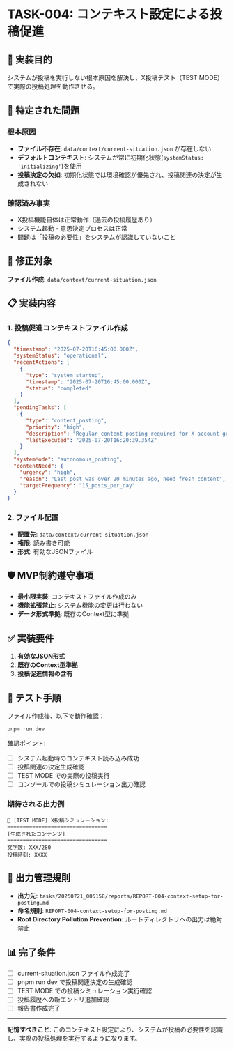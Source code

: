 # TASK-004: コンテキスト設定による投稿促進

## 🎯 実装目的
システムが投稿を実行しない根本原因を解決し、X投稿テスト（TEST MODE）で実際の投稿処理を動作させる。

## 🚨 特定された問題
### 根本原因
- **ファイル不存在**: `data/context/current-situation.json` が存在しない
- **デフォルトコンテキスト**: システムが常に初期化状態(`systemStatus: 'initializing'`)を使用
- **投稿決定の欠如**: 初期化状態では環境確認が優先され、投稿関連の決定が生成されない

### 確認済み事実
- X投稿機能自体は正常動作（過去の投稿履歴あり）
- システム起動・意思決定プロセスは正常
- 問題は「投稿の必要性」をシステムが認識していないこと

## 🔧 修正対象
**ファイル作成**: `data/context/current-situation.json`

## 📋 実装内容

### 1. 投稿促進コンテキストファイル作成
```json
{
  "timestamp": "2025-07-20T16:45:00.000Z",
  "systemStatus": "operational",
  "recentActions": [
    {
      "type": "system_startup",
      "timestamp": "2025-07-20T16:45:00.000Z",
      "status": "completed"
    }
  ],
  "pendingTasks": [
    {
      "type": "content_posting",
      "priority": "high",
      "description": "Regular content posting required for X account growth",
      "lastExecuted": "2025-07-20T16:20:39.354Z"
    }
  ],
  "systemMode": "autonomous_posting",
  "contentNeed": {
    "urgency": "high",
    "reason": "Last post was over 20 minutes ago, need fresh content",
    "targetFrequency": "15_posts_per_day"
  }
}
```

### 2. ファイル配置
- **配置先**: `data/context/current-situation.json`
- **権限**: 読み書き可能
- **形式**: 有効なJSONファイル

## 🛡️ MVP制約遵守事項
- **最小限実装**: コンテキストファイル作成のみ
- **機能拡張禁止**: システム機能の変更は行わない
- **データ形式準拠**: 既存のContext型に準拠

## ✅ 実装要件
1. **有効なJSON形式**
2. **既存のContext型準拠**
3. **投稿促進情報の含有**

## 🧪 テスト手順
ファイル作成後、以下で動作確認：
```bash
pnpm run dev
```

確認ポイント:
- [ ] システム起動時のコンテキスト読み込み成功
- [ ] 投稿関連の決定生成確認
- [ ] TEST MODE での実際の投稿実行
- [ ] コンソールでの投稿シミュレーション出力確認

### 期待される出力例
```
📱 [TEST MODE] X投稿シミュレーション:
================================
[生成されたコンテンツ]
================================
文字数: XXX/280
投稿時刻: XXXX
```

## 📁 出力管理規則
- **出力先**: `tasks/20250721_005158/reports/REPORT-004-context-setup-for-posting.md`
- **命名規則**: `REPORT-004-context-setup-for-posting.md`
- **Root Directory Pollution Prevention**: ルートディレクトリへの出力は絶対禁止

## 📊 完了条件
- [ ] current-situation.json ファイル作成完了
- [ ] pnpm run dev で投稿関連決定の生成確認
- [ ] TEST MODE での投稿シミュレーション実行確認
- [ ] 投稿履歴への新エントリ追加確認
- [ ] 報告書作成完了

---
**記憶すべきこと**: このコンテキスト設定により、システムが投稿の必要性を認識し、実際の投稿処理を実行するようになります。